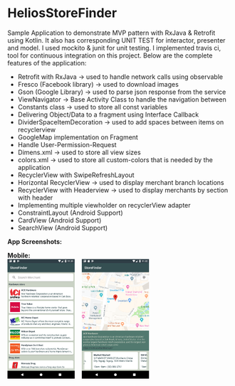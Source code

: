 # HeliosStoreFinder
Sample Application to demonstrate MVP pattern with RxJava & Retrofit using Kotlin. It also has corresponding UNIT TEST for interactor, presenter and model. I used  mockito & junit for unit testing. I implemented travis ci, tool for continuous integration on this project. Below are the complete features of the application:

<ul>
  <li>Retrofit with RxJava -> used to handle network calls using observable</li>
  <li>Fresco (Facebook library) -> used to download images</li>
  <li>Gson (Google Library) -> used to parse json response from the service</li>
  <li>ViewNavigator -> Base Activity Class to handle the navigation between</li>
  <li>Constants class -> used to store all const variables</li>
  <li>Delivering Object/Data to a fragment using Interface Callback</li>
  <li>DividerSpaceItemDecoration -> used to add spaces between items on recyclerview</li>
  <li>GoogleMap implementation on Fragment</li>
  <li>Handle User-Permission-Request</li>
  <li>Dimens.xml -> used to store all view sizes</li>
  <li>colors.xml -> used to store all custom-colors that is needed by the application</li>
  <li>RecyclerView with SwipeRefreshLayout</li>
  <li>Horizontal RecyclerView -> used to display merchant branch locations</li>
  <li>RecyclerView with Headerview -> used to display merchants by section with header</li>
  <li>Implementing multiple viewholder on recyclerView adapter</li>
  <li>ConstraintLayout (Android Support)</li>
  <li>CardView (Android Support)</li>
  <li>SearchView (Android Support)</li>
</ul>

<b>App Screenshots:</b>

<b>Mobile:</b><br />
<img src="https://raw.githubusercontent.com/HeliosSoftwareDeveloper/StoreFinder/master/screenshots/view_list.png" width="30%" /> &nbsp;&nbsp; <img src="https://raw.githubusercontent.com/HeliosSoftwareDeveloper/StoreFinder/master/screenshots/view_details.png" width="30%" /><br /><br />
